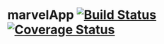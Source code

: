 # marvelApp [![Build Status](https://travis-ci.org/mmabdelateef/Koosa.svg?branch=master)](https://travis-ci.org/mmabdelateef/Koosa) [![Coverage Status](https://coveralls.io/repos/github/mmabdelateef/Koosa/badge.svg?branch=fixCodeCov)](https://coveralls.io/github/mmabdelateef/Koosa?branch=fixCodeCov)

